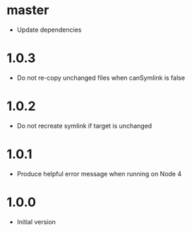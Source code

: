 # master

* Update dependencies

# 1.0.3

* Do not re-copy unchanged files when canSymlink is false

# 1.0.2

* Do not recreate symlink if target is unchanged

# 1.0.1

* Produce helpful error message when running on Node 4

# 1.0.0

* Initial version
